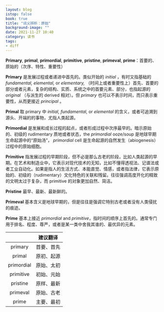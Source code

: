 ```yaml
---
layout: blog
istop: false
book: true
title: "词义辨析：原始"
background-image: ""
date: 2021-11-27 10:40
category: 读书
tags:
- diff
---
```


**Primary**, **primal**, **primordial**, **primitive**, **pristine**, **primeval**, **prime**：首要的、原始的（次序、特性、重要性）

**Primary** 是发展过程或者递进中首先的。类似开始的 *initial* ，有时又指基础的 *fundamental, elemental,* or *elementary,* （时间上或者重要性上）首先、首要的部分或者元素，复杂的结构、实质、系统之中的首要元素、部分，也指起源的 *original* （与派生的 derived 相对）。但 *primary* 也可以不表示时间，而只表示重要性，从而更接近 *principal* 。

**Primal** 取 primary 中 *initial, fundamental,* or *elemental* 的含义，或者可追溯到源头、开端的的事物，尤指人类起源。

**Primordial** 是发展和成长过程的起点，或者形成过程中次序最早的。暗示原始的、初级的 rudimentary 质地或者状态，the *primordial* ooze/soup 是地球早期生命起源中的“原始汤”， *primordial* cell 是生命起源的自然发生（abiogenesis）过程中的原始细胞。

**Primitive** 指发展过程的早期阶段，但不必是那么古老的阶段，比如人类起源的早期。在艺术和制造业中，它表示对现代技术的无知，比如不懂得透视法、记谱法或者工业自动化。如果是指人的生活方式、本能直觉、情感，或者指法律，它表示原始的、初级的（rudimentary）文化特色的关联和残留。往往强调高度开化的精致的文明太过于复杂，而 primitive 的对象更加自然、简洁。

**Pristine** 最早、最新、最新鲜的。

**Primeval** 基本含义是地球早期的，但是往往是强调它特别古老或者没有人类侵扰的痕迹。

**Prime** 基本上接近 *primordial* and *primitive*，指时间的顺序上首先的。通常专门用于排名、程度、尊严，或者是某一类中舍我其谁的、最优异的元素。


||建议翻译|
|:---:|:---:|
|primary|首要、首先|
|primal|原初、起源|
|primordial|原始、太初|
|primitive|初始、元始|
|pristine|原样、最新|
|primeval|原始、古老|
|prime|主要、最初|
